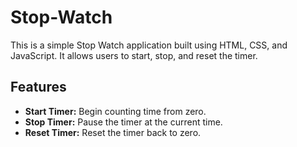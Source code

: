 # Stop-Watch

This is a simple Stop Watch application built using HTML, CSS, and JavaScript. It allows users to start, stop, and reset the timer.

## Features

- **Start Timer:** Begin counting time from zero.
- **Stop Timer:** Pause the timer at the current time.
- **Reset Timer:** Reset the timer back to zero.
